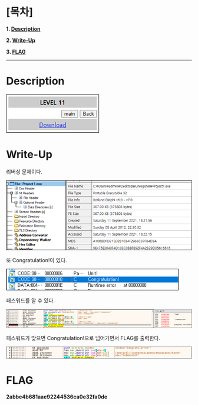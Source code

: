 # [목차]
**1. [Description](#Description)**

**2. [Write-Up](#Write-Up)**

**3. [FLAG](#FLAG)**


***


# **Description**

![](images/2022-01-03-02-32-30.png)


# **Write-Up**

리버싱 문제이다.

![](images/2022-01-03-02-32-49.png)

또 Congratulation!이 있다.

![](images/2022-01-03-02-32-53.png)

패스워드를 알 수 있다.

![](images/2022-01-03-02-32-57.png)

패스워드가 맞으면 Congratulation!으로 넘어가면서 FLAG를 출력한다.

![](images/2022-01-03-02-33-03.png)


# **FLAG**

**2abbe4b681aae92244536ca0e32fa0de**